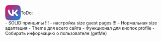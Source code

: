 <div style="height:50px;width:fit-content;display:flex;align-items:center"><img src="./frontend/src/img/logo.png" style="width:50px"/> ToDo:</div>
- SOLID принципы !!!
- настройка size guest pages !!!
- Нормальная size адаптация
- Theme для всего сайта
- Функционал для кнопок profile
- Собирать информацию о пользователе (getMe)
